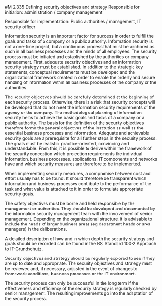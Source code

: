 #M 2.335 Defining security objectives and strategy
Responsible for initiation: administration / company management

Responsible for implementation: Public authorities / management, IT security officer

Information security is an important factor for success in order to fulfill the goals and tasks of a company or a public authority. Information security is not a one-time project, but a continuous process that must be anchored as such in all business processes and the minds of all employees. The security process must be initiated and established by the authorities or company management. First, adequate security objectives and an information security strategy must be established. In addition to the strategic key statements, conceptual requirements must be developed and the organizational framework created in order to enable the orderly and secure handling of information within all business processes of the company or the authorities.

The security objectives should be carefully determined at the beginning of each security process. Otherwise, there is a risk that security concepts will be developed that do not meet the information security requirements of the agency or the company. The methodological planning of information security helps to achieve the basic goals and tasks of a company or a public authority. The basis for the definition of the security objectives therefore forms the general objectives of the institution as well as the essential business processes and information. Adequate and achievable security goals are a prerequisite for all further steps in the security process. The goals must be realistic, practice-oriented, convincing and understandable. From this, it is possible to derive within the framework of the security conception which protection requirements the individual information, business processes, applications, IT components and networks have and which security measures are therefore to be implemented.

When implementing security measures, a compromise between cost and effort usually has to be found. It should therefore be transparent which information and business processes contribute to the performance of the task and what value is attached to it in order to formulate appropriate security goals.

The safety objectives must be borne and held responsible by the management or authorities. They should be developed and documented by the information security management team with the involvement of senior management. Depending on the organizational structure, it is advisable to include the heads of larger business areas (eg department heads or area managers) in the deliberations.

A detailed description of how and in which depth the security strategy and goals should be recorded can be found in the BSI Standard 100-2 Approach to IT-Grundschutz.

Security objectives and strategy should be regularly explored to see if they are up to date and appropriate. The security objectives and strategy must be reviewed and, if necessary, adjusted in the event of changes to framework conditions, business processes or the IT environment.

The security process can only be successful in the long term if the effectiveness and efficiency of the security strategy is regularly checked by senior management. The resulting improvements go into the adaptation of the security process.



